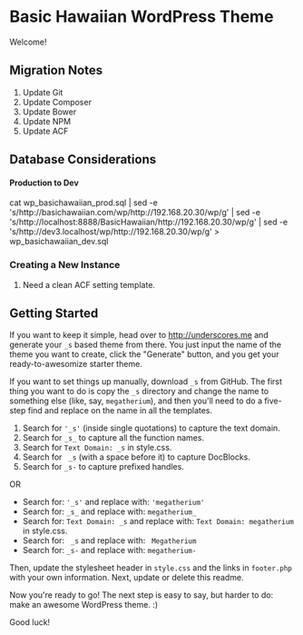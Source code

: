 # Basic Hawaiian WordPress Theme

Welcome!

## Migration Notes

1. Update Git
2. Update Composer
3. Update Bower
4. Update NPM
5. Update ACF


## Database Considerations

#### Production to Dev
cat wp_basichawaiian_prod.sql | sed -e 's/http:\/\/basichawaiian.com\/wp/http:\/\/192.168.20.30\/wp/g' | sed -e 's/http:\/\/localhost:8888\/BasicHawaiian/http:\/\/192.168.20.30\/wp/g' | sed -e 's/http:\/\/dev3.localhost\/wp/http:\/\/192.168.20.30\/wp/g' > wp_basichawaiian_dev.sql


### Creating a New Instance
1. Need a clean ACF setting template.


Getting Started
---------------

If you want to keep it simple, head over to http://underscores.me and generate your `_s` based theme from there. You just input the name of the theme you want to create, click the "Generate" button, and you get your ready-to-awesomize starter theme.

If you want to set things up manually, download `_s` from GitHub. The first thing you want to do is copy the `_s` directory and change the name to something else (like, say, `megatherium`), and then you'll need to do a five-step find and replace on the name in all the templates.

1. Search for `'_s'` (inside single quotations) to capture the text domain.
2. Search for `_s_` to capture all the function names.
3. Search for `Text Domain: _s` in style.css.
4. Search for <code>&nbsp;_s</code> (with a space before it) to capture DocBlocks.
5. Search for `_s-` to capture prefixed handles.

OR

* Search for: `'_s'` and replace with: `'megatherium'`
* Search for: `_s_` and replace with: `megatherium_`
* Search for: `Text Domain: _s` and replace with: `Text Domain: megatherium` in style.css.
* Search for: <code>&nbsp;_s</code> and replace with: <code>&nbsp;Megatherium</code>
* Search for: `_s-` and replace with: `megatherium-`

Then, update the stylesheet header in `style.css` and the links in `footer.php` with your own information. Next, update or delete this readme.

Now you're ready to go! The next step is easy to say, but harder to do: make an awesome WordPress theme. :)

Good luck!
